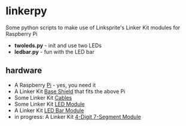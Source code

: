 # linkerpy
Some python scripts to make use of Linksprite's Linker Kit modules for Raspberry Pi 
* **twoleds.py** - init and use two LEDs
* **ledbar.py** - fun with the LED bar

## hardware
* A Raspberry [Pi](https://www.raspberrypi.org/) - yes, you need it
* A Linker Kit [Base Shield](http://www.conrad.com/ce/en/product/1267835/Raspberry-Pi-add-on-PCB-LK-Base-RB-Raspberry-Pi-A-B-B) that fits the above Pi
* Some Linker Kit [Cables](http://store.linksprite.com/50-cm-cable-for-linker-kit/)
* Some Linker Kit [LED Module](http://store.linksprite.com/10mm-green-led-module-of-linker-kit-for-pcduino-arduino/)
* A Linker Kit [LED Bar Module](http://store.linksprite.com/led-bar-module-of-linker-kit-for-pcduino-arduino/)
* in progress: A Linker Kit [4-Digit 7-Segment Module](http://store.linksprite.com/4-digit-7-segment-module-of-linker-kit-for-pcduino-arduino/)

